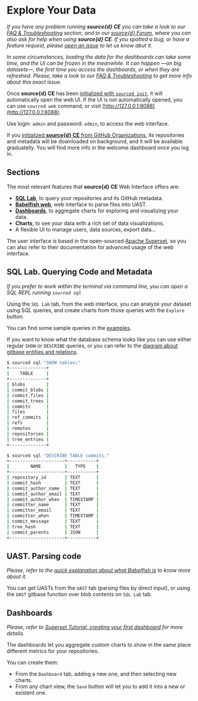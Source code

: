 # Explore Your Data

_If you have any problem running **source{d} CE** you can take a look to our_ [_FAQ & Troubleshooting_](https://github.com/dpordomingo/sourced-ce/tree/c91e1e000bdf08fe29aae1fd05aa5ea61c785786/docs/quickstart/docs/faq-troubleshooting.md) _section, and to our_ [_source{d} Forum_](https://forum.sourced.tech)_, where you can also ask for help when using **source{d} CE**. If you spotted a bug, or have a feature request, please_ [_open an issue_](https://github.com/src-d/sourced-ce/issues) _to let us know abut it._

_In some circumstances, loading the data for the dashboards can take some time, and the UI can be frozen in the meanwhile. It can happen —on big datasets—, the first time you access the dashboards, or when they are refreshed. Please, take a look to our_ [_FAQ & Troubleshooting_](https://github.com/dpordomingo/sourced-ce/tree/c91e1e000bdf08fe29aae1fd05aa5ea61c785786/docs/quickstart/docs/faq-troubleshooting.md#the-dashboard-takes-a-long-to-load-and-the-ui-freezes) _to get more info about this exact issue._

Once **source{d} CE** has been [initialized with `sourced init`](3-init-sourced.md), it will automatically open the web UI. If the UI is not automatically opened, you can use `sourced web` command, or visit [http://127.0.0.1:8088](http://127.0.0.1:8088).

Use login: `admin` and password: `admin`, to access the web interface.

If you [initialized **source{d} CE** from GitHub Organizations](3-init-sourced.md#from-github-oganizations), its repositories and metadata will be downloaded on background, and it will be available graduatelly. You will find more info in the welcome dashboard once you log in.

## Sections

The most relevant features that **source{d} CE** Web Interface offers are:

* [**SQL Lab**](4-explore-sourced.md#sql-lab-querying-code-and-metadata), to query your repositories and its GitHub metadata.
* [**Babelfish web**](4-explore-sourced.md#uast-parsing-code), web interface to parse files into UAST.
* [**Dashboards**](4-explore-sourced.md#dashboards), to aggregate charts for exploring and visualizing your data.
* **Charts**, to see your data with a rich set of data visualizations.
* A flexible UI to manage users, data sources, export data...

The user interface is based in the open-sourced [Apache Superset](http://superset.incubator.apache.org), so you can also refer to their documentation for advanced usage of the web interface.

## SQL Lab. Querying Code and Metadata

_If you prefer to work within the terminal via command line, you can open a SQL REPL running `sourced sql`_

Using the `SQL Lab` tab, from the web interface, you can analyze your dataset using SQL queries, and create charts from those queries with the `Explore` button.

You can find some sample queries in the [examples](../usage/examples.md).

If you want to know what the database schema looks like you can use either regular `SHOW` or `DESCRIBE` queries, or you can refer to the [diagram about gitbase entities and relations](https://docs.sourced.tech/gitbase/using-gitbase/schema#database-diagram).

```bash
$ sourced sql "SHOW tables;"
+--------------+
|    TABLE     |
+--------------+
| blobs        |
| commit_blobs |
| commit_files |
| commit_trees |
| commits      |
| files        |
| ref_commits  |
| refs         |
| remotes      |
| repositories |
| tree_entries |
+--------------+
```

```bash
$ sourced sql "DESCRIBE TABLE commits;"
+---------------------+-----------+
|        NAME         |   TYPE    |
+---------------------+-----------+
| repository_id       | TEXT      |
| commit_hash         | TEXT      |
| commit_author_name  | TEXT      |
| commit_author_email | TEXT      |
| commit_author_when  | TIMESTAMP |
| committer_name      | TEXT      |
| committer_email     | TEXT      |
| committer_when      | TIMESTAMP |
| commit_message      | TEXT      |
| tree_hash           | TEXT      |
| commit_parents      | JSON      |
+---------------------+-----------+
```

## UAST. Parsing code

_Please, refer to the_ [_quick explanation about what Babelfish is_](../usage/bblfsh.md) _to know more about it._

You can get UASTs from the `UAST` tab \(parsing files by direct input\), or using the `UAST` gitbase function over blob contents on `SQL Lab` tab.

## Dashboards

_Please, refer to_ [_Superset Tutorial, creating your first dashboard_](http://superset.incubator.apache.org/tutorial.html) _for more details._

The dashboards let you aggregate custom charts to show in the same place different metrics for your repositories.

You can create them:

* From the `Dashboard` tab, adding a new one, and then selecting new charts.
* From any chart view, the `Save` button will let you to add it into a new or existent one. 

